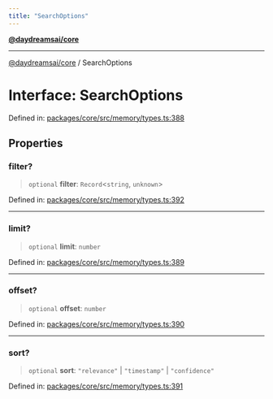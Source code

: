 ```yaml
---
title: "SearchOptions"
---
```


[**@daydreamsai/core**](./api-reference.md)

***

[@daydreamsai/core](./api-reference.md) / SearchOptions

# Interface: SearchOptions

Defined in: [packages/core/src/memory/types.ts:388](https://github.com/dojoengine/daydreams/blob/95678f46ea3908883ec80d853a28c9f23ca4f5c2/packages/core/src/memory/types.ts#L388)

## Properties

### filter?

> `optional` **filter**: `Record`\<`string`, `unknown`\>

Defined in: [packages/core/src/memory/types.ts:392](https://github.com/dojoengine/daydreams/blob/95678f46ea3908883ec80d853a28c9f23ca4f5c2/packages/core/src/memory/types.ts#L392)

***

### limit?

> `optional` **limit**: `number`

Defined in: [packages/core/src/memory/types.ts:389](https://github.com/dojoengine/daydreams/blob/95678f46ea3908883ec80d853a28c9f23ca4f5c2/packages/core/src/memory/types.ts#L389)

***

### offset?

> `optional` **offset**: `number`

Defined in: [packages/core/src/memory/types.ts:390](https://github.com/dojoengine/daydreams/blob/95678f46ea3908883ec80d853a28c9f23ca4f5c2/packages/core/src/memory/types.ts#L390)

***

### sort?

> `optional` **sort**: `"relevance"` \| `"timestamp"` \| `"confidence"`

Defined in: [packages/core/src/memory/types.ts:391](https://github.com/dojoengine/daydreams/blob/95678f46ea3908883ec80d853a28c9f23ca4f5c2/packages/core/src/memory/types.ts#L391)

